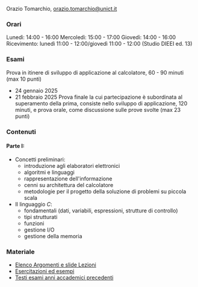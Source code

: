 Orazio Tomarchio, orazio.tomarchio@unict.it
### Orari
Lunedì: 14:00 - 16:00
Mercoledì: 15:00 - 17:00
Giovedì: 14:00 - 16:00
Ricevimento: lunedì 11:00 - 12:00/giovedì 11:00 - 12:00  (Studio DIEEI ed. 13)
### Esami
Prova in itinere di sviluppo di applicazione al calcolatore, 60 - 90 minuti (max 10 punti)
- 24 gennaio 2025
- 21 febbraio 2025
Prova finale la cui partecipazione è subordinata al superamento della prima, consiste nello sviluppo di applicazione, 120 minuti, e prova orale, come discussione sulle prove svolte (max 23 punti)
### Contenuti
#### Parte I:
- Concetti preliminari:
	- introduzione agli elaboratori elettronici
	- algoritmi e linguaggi
	- rappresentazione dell'informazione
	- cenni su architettura del calcolatore
	- metodologie per il progetto della soluzione di problemi su piccola scala
- Il linguaggio *C*:
	- fondamentali (dati, variabili, espressioni, strutture di controllo)
	- tipi strutturati
	- funzioni
	- gestione I/O
	- gestione della memoria
### Materiale
- [Elenco Argomenti e slide Lezioni](https://studium.unict.it/dokeos/2025/courses/B8E57133F392545B/document/Tabella.html)
- [Esercitazioni ed esempi](https://studium.unict.it/dokeos/2025/courses/B8E57133F392545B/document/Esercitazioni.html)
- [Testi esami anni accademici precedenti](https://studium.unict.it/dokeos/2025/courses/B8E57133F392545B/document/Esami.html)

